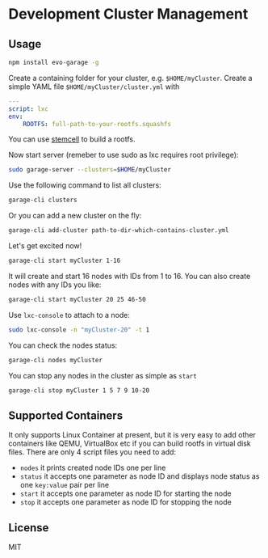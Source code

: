 # Development Cluster Management

## Usage

```bash
npm install evo-garage -g
```

Create a containing folder for your cluster, e.g. `$HOME/myCluster`. 
Create a simple YAML file `$HOME/myCluster/cluster.yml` with

```yaml
---
script: lxc
env:
    ROOTFS: full-path-to-your-rootfs.squashfs
```

You can use [stemcell](https://github.com/evo-cloud/stemcell) to build a rootfs.

Now start server (remeber to use sudo as lxc requires root privilege):

```bash
sudo garage-server --clusters=$HOME/myCluster
```

Use the following command to list all clusters:

```bash
garage-cli clusters
```

Or you can add a new cluster on the fly:

```bash
garage-cli add-cluster path-to-dir-which-contains-cluster.yml
```

Let's get excited now!

```bash
garage-cli start myCluster 1-16
```

It will create and start 16 nodes with IDs from 1 to 16.
You can also create nodes with any IDs you like:

```bash
garage-cli start myCluster 20 25 46-50
```

Use `lxc-console` to attach to a node:

```bash
sudo lxc-console -n "myCluster-20" -t 1
```

You can check the nodes status:

```bash
garage-cli nodes myCluster
```

You can stop any nodes in the cluster as simple as `start`

```bash
garage-cli stop myCluster 1 5 7 9 10-20
```

## Supported Containers

It only supports Linux Container at present, 
but it is very easy to add other containers like QEMU, 
VirtualBox etc if you can build rootfs in virtual disk files.
There are only 4 script files you need to add:

- `nodes`  it prints created node IDs one per line
- `status` it accepts one parameter as node ID and displays node status as one `key:value` pair per line
- `start`  it accepts one parameter as node ID for starting the node
- `stop`   it accepts one parameter as node ID for stopping the node

## License

MIT
